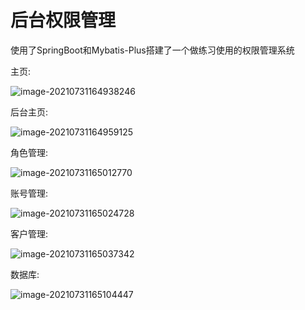 # 后台权限管理
使用了SpringBoot和Mybatis-Plus搭建了一个做练习使用的权限管理系统

主页:

![image-20210731164938246](https://gitee.com/cao_ziqiang/img/raw/master/20210731164938.png)

后台主页:

![image-20210731164959125](https://gitee.com/cao_ziqiang/img/raw/master/20210731164959.png)

角色管理:

![image-20210731165012770](https://gitee.com/cao_ziqiang/img/raw/master/20210731165012.png)

账号管理:

![image-20210731165024728](https://gitee.com/cao_ziqiang/img/raw/master/20210731165024.png)

客户管理:

![image-20210731165037342](https://gitee.com/cao_ziqiang/img/raw/master/20210731165037.png)

数据库:

![image-20210731165104447](https://gitee.com/cao_ziqiang/img/raw/master/20210731165104.png)

